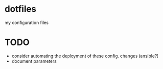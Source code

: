 # dotfiles

my configuration files

# TODO

* consider automating the deployment of these config. changes (ansible?)
* document parameters
